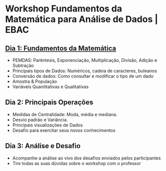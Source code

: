 # Workshop Fundamentos da Matemática para Análise de Dados | EBAC

## [Dia 1: Fundamentos da Matemática](workshop_dados_ebac_dia1.ipynb)
* PEMDAS: Parêntesis, Exponenciação, Multiplicação, Divisão, Adição e Subtração
* Principais tipos de Dados: Numéricos, cadeia de caracteres, buleanos
* Conversão de dados: Como consultar e modificar o tipo de um dado
* Amostra & População
* Variáveis Quantitativas e Qualitativas

## Dia 2: Principais Operações
* Medidas de Centralidade: Moda, média e mediana.
* Desvio padrão e Variância.
* Principais visualizações de Dados
* Desafio para exercitar seus novos conhecimentos

## Dia 3: Análise e Desafio
* Acompanhe a análise ao vivo dos desafios enviados pelos participantes
* Tire todas as suas dúvidas sobre o workshop com o professor
